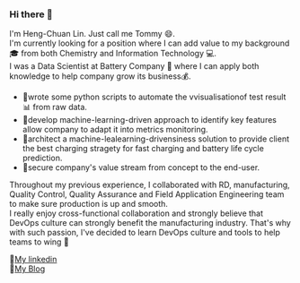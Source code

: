 ### Hi there 👋

<!--
**aks60808/aks60808** is a ✨ _special_ ✨ repository because its `README.md` (this file) appears on your GitHub profile.

Here are some ideas to get you started:

- 🔭 I’m currently working on ...
- 🌱 I’m currently learning ...
- 👯 I’m looking to collaborate on ...
- 🤔 I’m looking for help with ...
- 💬 Ask me about ...
- 📫 How to reach me: ...
- 😄 Pronouns: ...
- ⚡ Fun fact: ...
-->

I'm Heng-Chuan Lin. Just call me Tommy :smile:.\
I'm currently looking for a position where I can add value to my background :mortar_board: from both Chemistry and Information Technology :computer:.\
I was a Data Scientist at Battery Company :battery: where I can apply both knowledge to help company grow its business:moneybag:.

- :high_brightness:wrote some python scripts to automate the vvisualisationof test result :bar_chart: from raw data.
- :high_brightness:develop machine-learning-driven approach to identify key features allow company to adapt it into metrics monitoring.
- :high_brightness:architect a machine-lealearning-drivensiness solution to provide client the best charging stragety for fast charging and battery life cycle prediction.
- :high_brightness:secure company's value stream from concept to the end-user.

Throughout my previous experience, I collaborated with RD, manufacturing, Quality Control, Quality Assurance and Field Application Engineering team to make sure production is up and smooth.\
I really enjoy cross-functional collaboration and strongly believe that DevOps culture can strongly benefit the manufacturing industry.
That's why with such passion, I've decided to learn DevOps culture and tools to help teams to wing :muscle:

:office:[My linkedin](https://www.linkedin.com/in/hengchuantommylin/)\
:book:[My Blog](https://dev.to/tommyhenchuanlin)
